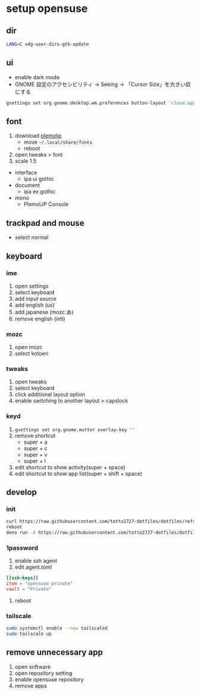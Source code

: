 # setup opensuse

## dir

```bash
LANG=C xdg-user-dirs-gtk-update
```

## ui

- enable dark mode
- GNOME 設定のアクセシビリティ → Seeing → 「Cursor Size」を大きい奴にする

```bash
gsettings set org.gnome.desktop.wm.preferences button-layout 'close,appmenu:'
```

## font

1. download [plemoljp](https://github.com/yuru7/PlemolJP)
   - move `~/.local/share/fonts`
   - reboot
1. open tweaks > font
1. scale 1.5

- interface
  - ipa ui gothic
- document
  - ipa ex gothic
- mono
  - PlemolJP Console

## trackpad and mouse

- select normal

## keyboard

### ime

1. open settings
1. select keyboard
1. add input source
1. add english (us)
1. add japanese (mozc:あ)
1. remove english (intl)

### mozc

1. open mozc
1. select kotoeri

### tweaks

1. open tweaks
1. select keyboard
1. click additional layout option
1. enable switching to another layout > capslock

### keyd

1. `gsettings set org.gnome.mutter overlay-key ''`
1. remove shortcut
   - super + a
   - super + c
   - super + v
   - super + l
1. edit shortcut to show activity(super + space)
1. edit shortcut to show app list(super + shift + space)

## develop

### init

```bash
curl https://raw.githubusercontent.com/totto2727-dotfiles/dotfiles/refs/heads/main/opensuse-private/init.bash
reboot
deno run -A https://raw.githubusercontent.com/totto2727-dotfiles/dotfiles/refs/heads/main/opensuse-private/install.ts
```

### 1password

1. enable ssh agent
1. edit agent.toml

```toml:~/.config/1Password/ssh/agent.toml
[[ssh-keys]]
item = "opensuse-private"
vault = "Private"
```

1. reboot

### tailscale

```bash
sudo systemctl enable --now tailscaled
sudo tailscale up
```

## remove unnecessary app

1. open software
1. open repository setting
1. enable opensuse repository
1. remove apps
